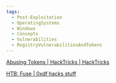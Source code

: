 ```yaml
---
tags:
  - Post-Exploitation
  - OperatingSystems
  - Windows
  - Concepts
  - Vulnerabilities
  - RegistryVulnerabilitiesAndTokens
---
```


[Abusing Tokens | HackTricks | HackTricks](https://book.hacktricks.xyz/windows-hardening/windows-local-privilege-escalation/privilege-escalation-abusing-tokens#seloaddriverprivilege)

[HTB: Fuse | 0xdf hacks stuff](https://0xdf.gitlab.io/2020/10/31/htb-fuse.html)